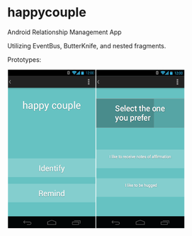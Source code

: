 # happycouple
Android Relationship Management App

Utilizing EventBus, ButterKnife, and nested fragments.

Prototypes:

<img src="/prototypes/happycouple_1.png" align="left" height="357" width="200">
<img src="/prototypes/happycouple_1_2.png" align="left" height="357" width="200">

